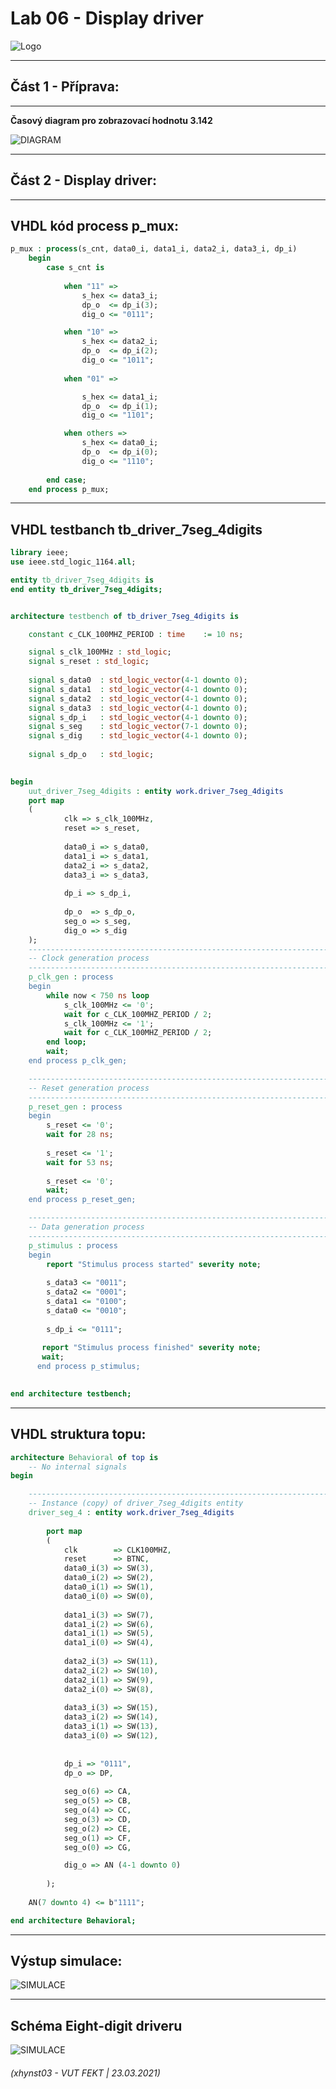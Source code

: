 # Lab 06 - Display driver

![Logo](images/logolink_eng.jpg)

------------------------------------------------------------------------
## Část 1 - Příprava:
------------------------------------------------------------------------

**Časový diagram pro zobrazovací hodnotu 3.142**

![DIAGRAM](images/wavedrom_7-segment.jpg)

------------------------------------------------------------------------
## Část 2 - Display driver:
------------------------------------------------------------------------

**VHDL kód process p_mux:**
------------------------------------------------------------------------

```vhdl
p_mux : process(s_cnt, data0_i, data1_i, data2_i, data3_i, dp_i)
    begin
        case s_cnt is
        
            when "11" =>
                s_hex <= data3_i;
                dp_o  <= dp_i(3);
                dig_o <= "0111";

            when "10" =>
                s_hex <= data2_i;
                dp_o  <= dp_i(2);
                dig_o <= "1011";
                
            when "01" =>

                s_hex <= data1_i;
                dp_o  <= dp_i(1);
                dig_o <= "1101";

            when others =>
                s_hex <= data0_i;
                dp_o  <= dp_i(0);
                dig_o <= "1110";
                
        end case;
    end process p_mux;
```

------------------------------------------------------------------------
**VHDL testbanch tb_driver_7seg_4digits**
------------------------------------------------------------------------

```vhdl
library ieee;
use ieee.std_logic_1164.all;

entity tb_driver_7seg_4digits is
end entity tb_driver_7seg_4digits;


architecture testbench of tb_driver_7seg_4digits is

    constant c_CLK_100MHZ_PERIOD : time    := 10 ns;

    signal s_clk_100MHz : std_logic;
    signal s_reset : std_logic;
    
    signal s_data0  : std_logic_vector(4-1 downto 0);
    signal s_data1  : std_logic_vector(4-1 downto 0);
    signal s_data2  : std_logic_vector(4-1 downto 0);
    signal s_data3  : std_logic_vector(4-1 downto 0);   
    signal s_dp_i   : std_logic_vector(4-1 downto 0);
    signal s_seg    : std_logic_vector(7-1 downto 0);
    signal s_dig    : std_logic_vector(4-1 downto 0);
    
    signal s_dp_o   : std_logic;
    

begin
    uut_driver_7seg_4digits : entity work.driver_7seg_4digits
    port map
    (
            clk => s_clk_100MHz,
            reset => s_reset,
                      
            data0_i => s_data0,
            data1_i => s_data1,
            data2_i => s_data2,
            data3_i => s_data3,
            
            dp_i => s_dp_i,
                    
            dp_o  => s_dp_o,
            seg_o => s_seg, 
            dig_o => s_dig 
    );
    --------------------------------------------------------------------
    -- Clock generation process
    --------------------------------------------------------------------
    p_clk_gen : process
    begin
        while now < 750 ns loop         
            s_clk_100MHz <= '0';
            wait for c_CLK_100MHZ_PERIOD / 2;
            s_clk_100MHz <= '1';
            wait for c_CLK_100MHZ_PERIOD / 2;
        end loop;
        wait;
    end process p_clk_gen;

    --------------------------------------------------------------------
    -- Reset generation process
    --------------------------------------------------------------------    
    p_reset_gen : process
    begin
        s_reset <= '0';
        wait for 28 ns;
        
        s_reset <= '1';
        wait for 53 ns;
       
        s_reset <= '0';
        wait;
    end process p_reset_gen;

    --------------------------------------------------------------------
    -- Data generation process
    --------------------------------------------------------------------
    p_stimulus : process
    begin
        report "Stimulus process started" severity note;
        
        s_data3 <= "0011";
        s_data2 <= "0001";
        s_data1 <= "0100";
        s_data0 <= "0010";
       
        s_dp_i <= "0111";
        
       report "Stimulus process finished" severity note;  
       wait;
      end process p_stimulus; 
        

end architecture testbench;
```
------------------------------------------------------------------------
VHDL struktura topu:
------------------------------------------------------------------------

```vhdl
architecture Behavioral of top is
    -- No internal signals
begin

    --------------------------------------------------------------------
    -- Instance (copy) of driver_7seg_4digits entity
    driver_seg_4 : entity work.driver_7seg_4digits
    
        port map
        (
            clk        => CLK100MHZ,
            reset      => BTNC,
            data0_i(3) => SW(3),
            data0_i(2) => SW(2),
            data0_i(1) => SW(1),
            data0_i(0) => SW(0),
            
            data1_i(3) => SW(7),
            data1_i(2) => SW(6),
            data1_i(1) => SW(5),
            data1_i(0) => SW(4),
            
            data2_i(3) => SW(11),
            data2_i(2) => SW(10),
            data2_i(1) => SW(9),
            data2_i(0) => SW(8),
            
            data3_i(3) => SW(15),
            data3_i(2) => SW(14),
            data3_i(1) => SW(13),
            data3_i(0) => SW(12),
            
            
            dp_i => "0111",
            dp_o => DP,
            
            seg_o(6) => CA,
            seg_o(5) => CB,
            seg_o(4) => CC,
            seg_o(3) => CD,
            seg_o(2) => CE,
            seg_o(1) => CF,
            seg_o(0) => CG,

            dig_o => AN (4-1 downto 0)
            
        );
        
    AN(7 downto 4) <= b"1111";

end architecture Behavioral;
```

------------------------------------------------------------------------
**Výstup simulace:**
------------------------------------------------------------------------

![SIMULACE](images/Výstup-simulace-06.JPG)


------------------------------------------------------------------------
**Schéma Eight-digit driveru**
------------------------------------------------------------------------

![SIMULACE](images/Digital-driver.png)


###### (xhynst03 - VUT FEKT  |  23.03.2021)


